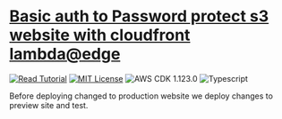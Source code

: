# [Basic auth to Password protect s3 website with cloudfront lambda@edge](https://apoorv.blog/password-protect-s3-static-site/)

[![Read Tutorial](https://badgen.now.sh/badge/Read/Tutorial/purple)](https://apoorv.blog/password-protect-s3-static-site/)
[![MIT License](https://badgen.now.sh/badge/License/MIT/blue)](https://github.com/apoorvmote/cdk-examples/blob/master/License.md)
![AWS CDK 1.123.0](https://badgen.net/badge/aws-cdk/1.123.0/yellow)
![Typescript](https://badgen.net/badge/icon/typescript?icon=typescript&label)

Before deploying changed to production website we deploy changes to preview site and test.